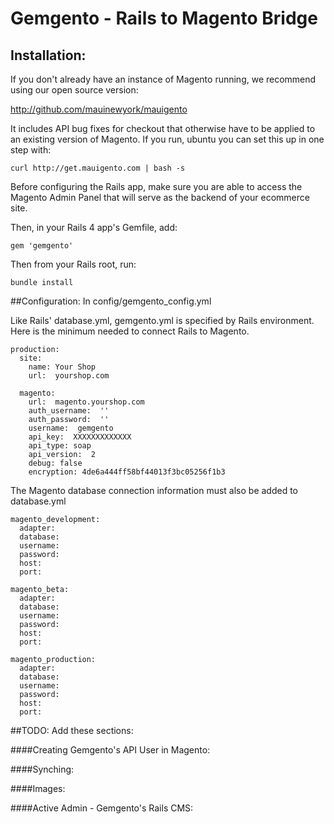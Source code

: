 # Gemgento - Rails to Magento Bridge
## Installation:
If you don't already have an instance of Magento running, we recommend using our open source version:  

http://github.com/mauinewyork/mauigento  

It includes API bug fixes for checkout that otherwise have to be applied to an existing version of Magento.  If you run, ubuntu you can set this up in one step with:  
  
    curl http://get.mauigento.com | bash -s

Before configuring the Rails app, make sure you are able to access the Magento Admin Panel that will serve as the backend of your ecommerce site.

Then, in your Rails 4 app's Gemfile, add:

    gem 'gemgento'

Then from your Rails root, run:

    bundle install

##Configuration:
In config/gemgento_config.yml

Like Rails' database.yml, gemgento.yml is specified by Rails environment.  Here is the minimum needed to connect Rails to Magento.

````
production: 
  site:
    name: Your Shop
    url:  yourshop.com

  magento:
    url:  magento.yourshop.com
    auth_username:  ''
    auth_password:  ''
    username:  gemgento
    api_key:  XXXXXXXXXXXXX
    api_type: soap
    api_version:  2
    debug: false
    encryption: 4de6a444ff58bf44013f3bc05256f1b3
````

The Magento database connection information must also be added to database.yml

````
magento_development:
  adapter: 
  database: 
  username: 
  password: 
  host: 
  port: 

magento_beta:
  adapter: 
  database: 
  username: 
  password: 
  host: 
  port: 

magento_production:
  adapter: 
  database: 
  username: 
  password: 
  host: 
  port:  
````

##TODO:  Add these sections:

####Creating Gemgento's API User in Magento:

####Synching:

####Images:

####Active Admin - Gemgento's Rails CMS:








